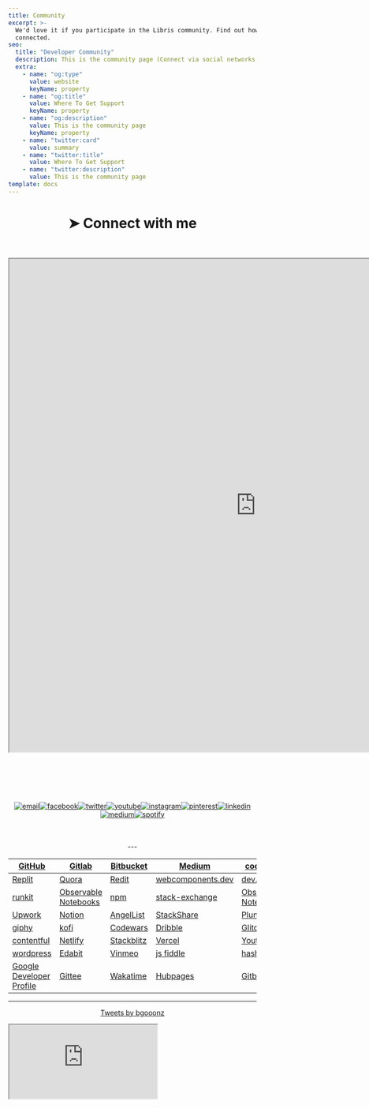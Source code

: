 ```yaml
---
title: Community
excerpt: >-
  We'd love it if you participate in the Libris community. Find out how to get
  connected.
seo:
  title: "Developer Community"
  description: This is the community page (Connect via social networks or code hosting services)
  extra:
    - name: "og:type"
      value: website
      keyName: property
    - name: "og:title"
      value: Where To Get Support
      keyName: property
    - name: "og:description"
      value: This is the community page
      keyName: property
    - name: "twitter:card"
      value: summary
    - name: "twitter:title"
      value: Where To Get Support
    - name: "twitter:description"
      value: This is the community page
template: docs
---
```


 <div align="center">

# ➤ Connect with me

<br>
<br>

<iframe  src="https://bgoonz.github.io/fb-and-twitter-api-embeds/"  id="social-embed" height="1000px" width="1000px" ></iframe>

<br>
<br>

<br>
<br>

<br>
<br>

<a href="mailto:bryan.guner@gmail.com"><img src="https://img.icons8.com/color/96/000000/gmail.png" alt="email"/></a><a href="https://www.facebook.com/bryan.guner/"><img src="https://img.icons8.com/color/96/000000/facebook.png" alt="facebook"/></a><a href="https://twitter.com/bgooonz"><img src="https://img.icons8.com/color/96/000000/twitter-squared.png" alt="twitter"/></a><a href="https://www.youtube.com/channel/UC9-rYyUMsnEBK8G8fCyrXXA/videos"><img src="https://img.icons8.com/color/96/000000/youtube.png" alt="youtube"/></a><a href="https://www.instagram.com/bgoonz/?hl=en"><img src="https://img.icons8.com/color/96/000000/instagram-new.png" alt="instagram"/></a><a href="https://www.pinterest.com/bryanguner/_saved/"><img src="https://img.icons8.com/color/96/000000/pinterest--v1.png" alt="pinterest"/></a><a href="https://www.linkedin.com/in/bryan-guner-046199128/"><img src="https://img.icons8.com/color/96/000000/linkedin.png" alt="linkedin"/></a>
<a href="https://bryanguner.medium.com/"><img src="https://img.icons8.com/color/96/000000/medium-logo.png" alt="medium"/></a><a href="https://open.spotify.com/user/bgoonz?si=ShH9wYbIQWab5Jz_30BKFw"><img src="https://img.icons8.com/color/96/000000/spotify--v1.png" alt="spotify"/></a>

<br>
<br>
---

 <div align="center">


<table  align="center">
<thead>
<tr>
<th><a href="https://github.com/bgoonz">GitHub</a></th>
<th><a href="https://gitlab.com/bryan.guner.dev">Gitlab</a></th>
<th><a href="https://bitbucket.org/bgoonz/">Bitbucket</a></th>
<th><a href="https://bryanguner.medium.com/">Medium</a></th>
<th><a href="https://codepen.io/bgoonz">code pen</a></th>
</tr>
</thead>
<tbody>
<tr>
<td><a href="https://repl.it/@bgoonz/">Replit</a></td>
<td><a href="https://www.quora.com/q/webdevresourcehub?invite_code=qwZOqbpAhgQ6hjjGl8NN">Quora</a></td>
<td><a href="https://www.reddit.com/user/bgoonz1">Redit</a></td>
<td><a href="https://webcomponents.dev/user/bgoonz">webcomponents.dev</a></td>
<td><a href="https://dev.to/bgoonz">dev.to</a></td>
</tr>
<tr>
<td><a href="https://runkit.com/bgoonz">runkit</a></td>
<td><a href="https://observablehq.com/@bgoonz?tab=profile">Observable Notebooks</a></td>
<td><a href="https://www.npmjs.com/~bgoonz11">npm</a></td>
<td><a href="https://meta.stackexchange.com/users/936785/bryan-guner">stack-exchange</a></td>
<td><a href="https://observablehq.com/@bgoonz?tab=profile">Observable Notebooks</a></td>
</tr>
<tr>
<td><a href="https://www.upwork.com/freelancers/~01bb1a3627e1e9c630?viewMode=1&amp;s=1110580755057594368">Upwork</a></td>
<td><a href="https://www.notion.so/Overview-Of-Css-5d88b0bc9a73422a9be1481d599a56ba">Notion</a></td>
<td><a href="https://angel.co/u/bryan-guner">AngelList</a></td>
<td><a href="https://stackshare.io/bryanguner">StackShare</a></td>
<td><a href="http://plnkr.co/account/plunks">Plunk</a></td>
</tr>
<tr>
<td><a href="https://giphy.com/channel/bryanguner">giphy</a></td>
<td><a href="https://ko-fi.com/bgoonz">kofi</a></td>
<td><a href="https://www.codewars.com/users/bgoonz">Codewars</a></td>
<td><a href="https://dribbble.com/bgoonz4242?onboarding=true">Dribble</a></td>
<td><a href="https://glitch.com/@bgoonz">Glitch</a></td>
</tr>
<tr>
<td><a href="https://app.contentful.com/spaces/lelpu0ihaz11/assets?id=MocOPmmNliLn6PPv">contentful</a></td>
<td><a href="https://app.netlify.com/user/settings#profile">Netlify</a></td>
<td><a href="https://stackblitz.com/@bgoonz">Stackblitz</a></td>
<td><a href="https://vercel.com/bgoonz">Vercel</a></td>
<td><a href="https://www.youtube.com/channel/UC9-rYyUMsnEBK8G8fCyrXXA/featured">Youtube</a></td>
</tr>
<tr>
<td><a href="https://bgoonz-blog.netlify.app/">wordpress</a></td>
<td><a href="https://edabit.com/user/dsRcx6yCwAgYwZbRB">Edabit</a></td>
<td><a href="https://vimeo.com/user128661018">Vinmeo</a></td>
<td><a href="https://jsfiddle.net/user/bgoonz/">js fiddle</a></td>
<td><a href="https://hashnode.com/@bgoonz/joinme">hashnode</a></td>
</tr>
<tr>
<td><a href="https://developers.google.com/profile/u/100803355943326309646?utm_source=developers.google.com">Google Developer Profile</a></td>
<td><a href="https://gitee.com/bgoonz">Gittee</a></td>
<td><a href="https://wakatime.com/@bgoonz42">Wakatime</a></td>
<td><a href="https://hubpages.com/@bryanguner">Hubpages</a></td>
<td><a href="https://bryan-guner.gitbook.io/web-dev-hub-docs/">Gitbook</a></td>
</tr>
</tbody>
</table>

</div>

---


<a class="twitter-timeline" href="https://twitter.com/bgooonz?ref_src=twsrc%5Etfw">Tweets by bgooonz</a>
<br>

<script async src="https://platform.twitter.com/widgets.js" charset="utf-8"></script>
</div>


 <iframe class="utterances-frame" title="Comments" scrolling="yes" src="https://utteranc.es/utterances.html?src=https%3A%2F%2Futteranc.es%2Fclient.js&repo=bgoonz%2FBGOONZ_BLOG_2.0&issue-term=url&label=comment&theme=github-light&crossorigin=anonymous&async=&url=https%3A%2F%2Fbgoonz-blog.netlify.app%2Fadmin%2F&origin=https%3A%2F%2Fbgoonz-blog.netlify.app&pathname=admin%2F&title=Content+Manager&description=&og%3Atitle=&session=893b13e5949a24761d07a5a8lPqWXyqXu6NYrAlbw5%2FXWJwhyGoNgw0Nfqt4f6jL%2B%2BhqBSHrR9YC4g4tA5eUQRuWlCEvLGnO9En39ieuEAzoM840RS6pkSo8sL5ViCXQ3IcqQR68vd%2FbOvjEWgU%3D" loading="lazy"></iframe>
